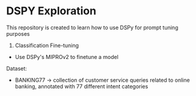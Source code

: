 # DSPY Exploration
This repository is created to learn how to use DSPy for prompt tuning purposes

1. Classification Fine-tuning
- Use DSPy's MIPROv2 to finetune a model

Dataset:
- BANKING77 -> collection of customer service queries related to online banking, annotated with 77 different intent categories
